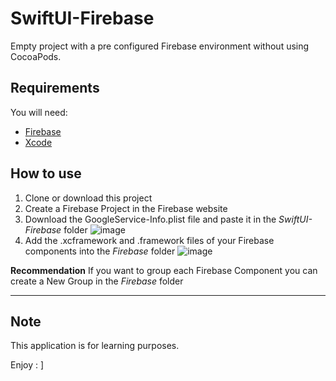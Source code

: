 # SwiftUI-Firebase
Empty project with a pre configured Firebase environment without using CocoaPods.

## Requirements
You will need:
- [Firebase](https://firebase.google.com/)
- [Xcode](https://apps.apple.com/co/app/xcode/id497799835?mt=12)

## How to use
1. Clone or download this project
2. Create a Firebase Project in the Firebase website
3. Download the GoogleService-Info.plist file and paste it in the _SwiftUI-Firebase_ folder
![image](https://drive.google.com/uc?export=view&id=1JdcwV3isbrG7a7b6v9mWl-NV3lRdQLAA)
4. Add the .xcframework and .framework files of your Firebase components into the _Firebase_ folder
![image](https://drive.google.com/uc?export=view&id=1GbpJyf7ooqQeS-OKgLC55N_sI3oQo4Fe)

**Recommendation**
If you want to group each Firebase Component you can create a New Group in the _Firebase_ folder

---
## Note
This application is for learning purposes.

Enjoy : ] 

